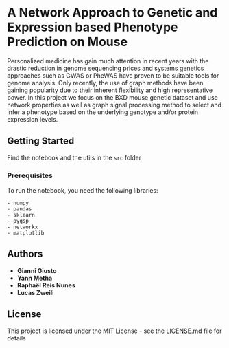 # 

# A Network Approach to Genetic and Expression based Phenotype Prediction on Mouse

Personalized medicine has gain much attention in recent years with the drastic reduction in genome sequencing prices and systems genetics approaches such as GWAS or PheWAS have proven to be suitable tools for genome analysis. Only recently, the use of graph methods have been gaining popularity due to their inherent flexibility and high representative power. In this project we focus on the BXD mouse genetic dataset and use network properties as well as graph signal processing method to select and infer a phenotype based on the underlying genotype and/or protein expression levels.

## Getting Started

Find the notebook and the utils in the `src` folder

### Prerequisites

To run the notebook, you need the following libraries:

```
- numpy
- pandas
- sklearn
- pygsp
- networkx
- matplotlib
```


## Authors

* **Gianni Giusto**
* **Yann Metha**
* **Raphaël Reis Nunes**
* **Lucas Zweili**

## License

This project is licensed under the MIT License - see the [LICENSE.md](LICENSE.md) file for details
